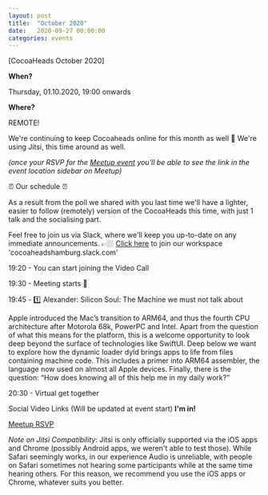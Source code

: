```yaml
---
layout: post
title:  "October 2020"
date:   2020-09-27 00:00:00
categories: events
---
```


[CocoaHeads October 2020]

**When?**

Thursday, 01.10.2020, 19:00 onwards

**Where?**

REMOTE!

We're continuing to keep Cocoaheads online for this month as well 🎉
We're using Jitsi, this time around as well. 

*(once your RSVP for the [Meetup event](https://www.meetup.com/CocoaHeads-Hamburg/events/jgthtrybclbjb/) you'll be able to see the link in the event location sidebar on Meetup)*

⏰ Our schedule ⏰

As a result from the poll we shared with you last time we'll have a lighter, easier to follow (remotely) version of the CocoaHeads this time, with just 1 talk and the socialising part.

Feel free to join us via Slack, where we'll keep you up-to-date on any immediate announcements.
👉🏼 [Click here](https://slack.cocoaheads.hamburg) to join our workspace 'cocoaheadshamburg.slack.com'

19:20 - You can start joining the Video Call

19:30 - Meeting starts 🎉

19:45 - 1️⃣
Alexander: Silicon Soul: The Machine we must not talk about

Apple introduced the Mac’s transition to ARM64, and thus the fourth CPU architecture after Motorola 68k, PowerPC and Intel.
Apart from the question of what this means for the platform, this is a welcome opportunity to look deep beyond the surface of technologies like SwiftUI.
Deep below we want to explore how the dynamic loader dyld brings apps to life from files containing machine code. This includes a primer into ARM64 assembler, the language now used on almost all Apple devices.
Finally, there is the question: “How does knowing all of this help me in my daily work?”

20:30 - Virtual get together

Social Video Links (Will be updated at event start)
**I'm in!**

[Meetup RSVP](https://www.meetup.com/CocoaHeads-Hamburg/events/jgthtrybcnbcb/)



*Note on Jitsi Compatibility*: Jitsi is only officially supported via the iOS apps and Chrome (possibly Android apps, we weren't able to test those). While Safari seemingly works, in our experience Audio is unreliable, with people on Safari sometimes not hearing some participants while at the same time hearing others. For this reason, we recommend you use the iOS apps or Chrome, whatever suits you better.

